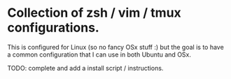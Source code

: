 # Collection of zsh / vim / tmux configurations. 

This is configured for Linux (so no fancy OSx stuff :) but the goal is to have a common configuration that I can use in both Ubuntu and OSx.

TODO: complete and add a install script / instructions.
